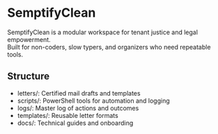 # SemptifyClean

SemptifyClean is a modular workspace for tenant justice and legal empowerment.  
Built for non-coders, slow typers, and organizers who need repeatable tools.

## Structure
- letters/: Certified mail drafts and templates
- scripts/: PowerShell tools for automation and logging
- logs/: Master log of actions and outcomes
- templates/: Reusable letter formats
- docs/: Technical guides and onboarding
